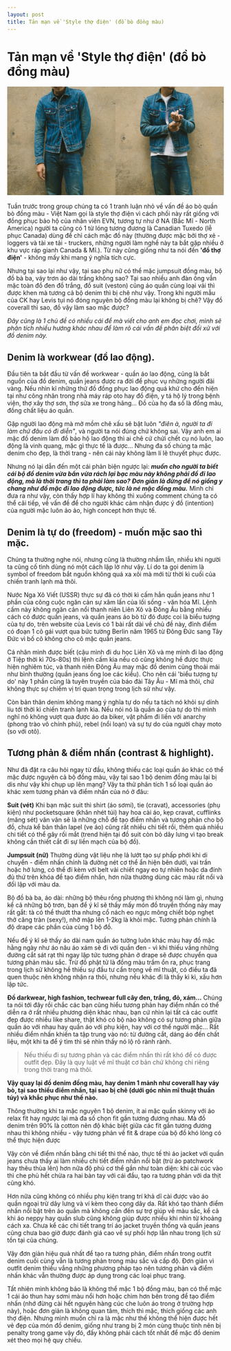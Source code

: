 ```yaml
---
layout: post
title: Tản mạn về 'Style thợ điện' (đồ bò đồng màu)
---
```


# Tản mạn về 'Style thợ điện' (đồ bò đồng màu)

![Chỉnh sửa 1 chút cho khỏi giống các anh thợ điện](https://github.com/VietnamWorkwearAndDenim/VietnamWorkwearAndDenim.github.io/blob/master/images/R6287427.jpg)

Tuần trước trong group chúng ta có 1 tranh luận nhỏ về vấn đề áo bò quần bò đồng màu - Việt Nam gọi là style thợ điện vì cách phối này rất giống với đồng phục bảo hộ của nhân viên EVN, tương tự như ở NA (Bắc Mĩ - North America) người ta cũng có 1 từ lóng tương đương là Canadian Tuxedo (lễ phục Canada) dùng để chỉ cách mặc đồ này (thường được mặc bởi thợ xẻ - loggers và tài xe tải - truckers, những người làm nghề này ta bắt gặp nhiều ở khu vực ráp gianh Canada & Mĩ.). Từ này cũng giống như ta nói đến **'đồ thợ điện'** - không mấy khi mang ý nghĩa tích cực.

Nhưng tại sao lại như vậy, tại sao phụ nữ có thể mặc jumpsuit đồng màu, bộ đồ bà ba, váy trơn áo dài trắng không sao? Tại sao nhiều anh đàn ông vẫn mặc toàn đồ đen đồ trắng, đồ suit (veston) cũng áo quần cùng loại vải thì được khen mà tương cả bộ denim thì bị chê như vậy. Trong khi người mẫu của CK hay Levis tụi nó đóng nguyên bộ đồng màu lại không bị chê? Vậy đồ coverall thì sao, đồ vậy làm sao mặc được?

*Đây cũng là 1 chủ đề có nhiều cái để mà viết cho anh em đọc chơi, mình sẽ phân tích nhiều hướng khác nhau để làm rõ cái vấn đề phân biệt đối xử với đồ denim này.*

## Denim là workwear (đồ lao động).

Đầu tiên ta bắt đầu từ vấn đề workwear - quần áo lao động, cũng là bắt nguồn của đồ denim, quần jeans được ra đời để phục vụ những người đãi vàng. Nếu nhìn kĩ những thứ đồ đồng phục lao động quá khứ cho đến hiện tại như công nhân trong nhà máy ráp oto hay đồ điện, y tá hộ lý trong bệnh viện, thợ xây thợ sơn, thợ sửa xe trong hãng... Đồ của họ đa số là đồng màu, đồng chất liệu áo quần.

Gặp người lao động mà mở mồm chê xấu sẽ bật luôn *"điên à, người ta đi làm chứ đâu có đi diễn"*, và người ta nói đúng chứ không sai. Vậy anh em ai mặc đồ denim làm đồ bảo hộ lao động thì ai chê cứ chửi chết cụ nó luôn, lao động là vinh quang, mặc gì thực tế là được... Nhưng đa số chúng ta mặc denim cho đẹp, là thời trang - nên cái này không làm lí lẽ thuyết phục được.

Nhưng nó lại dẫn đến một cái phản biện ngược lại: ***muốn cho người ta biết cái bộ đồ denim vừa bẩn vừa rách lại bạc màu này không phải đồ đi lao động, mà là thời trang thì ta phải làm sao? Đơn giản là đừng để nó giống y chang như đồ mặc đi lao động được, tức là né mặc đồng màu.*** Mình chỉ đưa ra như vậy, còn thấy hợp lí hay không thì xuống comment chúng ta có thể cãi tiếp, về vấn đề để cho người khác cảm nhận được ý đồ (intention) của người mặc luôn ảo ảo, high concept hơn thực tế.

## Denim là tự do (freedom) - muốn mặc sao thì mặc.

Chúng ta thường nghe nói, nhưng cũng là thường nhầm lẫn, nhiều khi người ta cũng cố tình dùng nó một cách lập lờ như vậy. Lí do ta gọi denim là symbol of freedom bắt nguồn không quá xa xôi mà mới từ thời kì cuối của chiến tranh lạnh mà thôi.

Nước Nga Xô Viết (USSR) thực sự đã có thời kì cấm hẳn quần jeans như 1 phần của công cuộc ngăn cản sự xâm lấn của lối sống - văn hóa Mĩ. Lệnh cấm này không ngăn cản nổi thanh niên Liên Xô và Đông Âu bằng nhiều cách có được quần jeans, và quần jeans áo bò từ đó được coi là biểu tượng của tự do, trên website của Levis có 1 bài rất dài về chủ đề này, đỉnh điểm có đoạn 1 cô gái vượt qua bức tường Berlin năm 1965 từ Đông Đức sang Tây Đức vì bố cô không cho cô mặc quần jeans.

Cá nhân mình được biết (cậu mình đi du học Liên Xô và mẹ mình đi lao động ở Tiệp thời kì 70s-80s) thì lệnh cấm kia nếu có cũng không hề được thực hiện nghiêm túc, và thanh niên Đông Âu may mặc đồ denim cũng thoải mái như bình thường (quần jeans ống loe các kiểu). Cho nên cái 'biểu tượng tự do' này 1 phần cũng là tuyên truyền của báo đài Tây Âu - Mĩ mà thôi, chứ không thực sự chiếm vị trí quan trọng trong lịch sử như vậy.

Còn bản thân denim không mang ý nghĩa tự do nếu ta tách nó khỏi sự dính líu tới thời kì chiến tranh lạnh kia. Nếu nói nó là quần áo của tự do thì mình nghĩ nó không vượt qua được áo da biker, vật phẩm đi liền với anarchy (phong trào vô chính phủ), rebel (nổi loạn) và sự tự do của người chạy moto (so với otô).

## Tương phản & điểm nhấn (contrast & highlight).

Như đã đặt ra câu hỏi ngay từ đầu, không thiếu các loại quần áo khác có thể mặc được nguyên cả bộ đồng màu, vậy tại sao 1 bộ denim đồng màu lại bị dis như vậy khi chụp up lên mạng? Vậy ta thử phân tích 1 số loại quần áo khác xem tương phản và điểm nhấn của nó ở đâu:

**Suit (vét)**
Khi bạn mặc suit thì shirt (áo sơmi), tie (cravat), accessories (phụ kiện) như pocketsquare (khăn nhét túi) hay hoa cài áo, kẹp cravat, cufflinks (măng sét) vân vân sẽ là những chỗ để tạo điểm nhấn và tương phản cho bộ đồ, chưa kể bản thân lapel (ve áo) cũng rất nhiều chi tiết rồi, thêm quá nhiều chi tiết có thể gây rối mắt (trend hiện tại đồ suit còn bỏ dây lưng vì tạo break không cần thiết cắt đi sự liền mạch của bộ đồ).

**Jumpsuit (nữ)**
Thường dùng vật liệu nhẹ lả lướt tạo sự phấp phới khi di chuyển - điểm nhấn chính là đường nét cơ thể ẩn hiện bên dưới, vai trần hoặc hở lưng, có thể đi kèm với belt vải chiết ngay eo tự nhiên hoặc da đính đủ thứ trên khóa để tạo điểm nhấn, hơn nữa thường dùng các màu rất nổi và đối lập với màu da.

Bộ đồ bà ba, áo dài: những bộ thêu rồng phượng thì không nói làm gì, nhưng kể cả những bộ trơn, bạn để ý kĩ sẽ thấy mấy món đồ truyền thống này may rất gắt: tà có thể thướt tha nhưng cổ nách eo ngực mông chiết bóp nghẹt thở căng tràn (sexy!), nhỡ mập lên 1-2kg là khỏi mặc. Tương phản chính là độ drape các phần của cùng 1 bộ đồ.

Nếu để ý kĩ sẽ thấy áo dài nam quần áo tường luôn khác màu hay đồ mặc hằng ngày như áo nâu áo xám sẽ đi với quần đen - vì khi thiếu vắng những đường cắt sát rạt thì ngay lập tức tương phản ở drape sẽ được chuyển qua tương phản màu sắc. Trừ đồ phật tử là đồng màu trầm ổn ra, phục trang trong lịch sử không hề thiếu sự đầu tư cẩn trọng về mĩ thuật, có điều ta đã quen thuộc nên không nhận ra thôi, nhưng nếu khác đi là thấy kì kì, xấu hơn lập tức.

**Đồ darkwear, high fashion, techwear full cây đen, trắng, đỏ, xám...**
Chúng ta nói tới đây rồi chắc các bạn cũng hiểu tương phản hay điểm nhấn có thể diễn ra ở rất nhiều phương diện khác nhau, bạn cứ nhìn lại tất cả các outfit đẹp được nhiều like share, thật khó có bộ nào không có sự tương phản giữa quần áo với nhau hay quần áo với phụ kiện, hay với cơ thể người mặc... Rất nhiều điểm nhấn khiến ta tập trung vào nó: từ đường cắt, dáng áo đến chất liệu, một khi ta để ý tìm thì sẽ nhìn thấy nó lộ rõ rành rành.

> Nếu thiếu đi sự tương phản và các điểm nhấn thì rất khó để có được
> outfit đẹp. Đây là quy luật về mĩ thuật cơ bản chứ không chỉ riêng
> trong thời trang mà thôi.

**Vậy quay lại đồ denim đồng màu, hay denim 1 mảnh như coverall hay váy bò, tại sao thiếu điểm nhấn, tại sao bị chê (dưới góc nhìn mĩ thuật thuần túy) và khắc phục như thế nào.**

Thông thường khi ta mặc nguyên 1 bộ denim, ít ai mặc quần skinny với áo relax fit hay ngược lại mà đa số chọn fit gần tương đương nhau. Mà đồ denim trên 90% là cotton nên độ khác biệt giữa các fit gần tương đương nhau thì không nhiều - vậy tương phản về fit & drape của bộ đồ khó lòng có thể thực hiện được

Vậy còn về điểm nhấn bằng chi tiết thì thế nào, thực tế thì áo jacket với quần jeans chưa thấy ai làm nhiều chi tiết điểm nhấn nổi bật (trừ áo patchwork hay thêu thùa lên) hơn nữa độ phủ cơ thể gần như toàn diện: khi cài cúc vào thì che phủ hết chừa ra hai bàn tay với cái đầu, tạo ra tương phản với da thịt cũng khó.

Hơn nữa cũng không có nhiều phụ kiện trang trí khả dĩ cài được vào áo quần ngoại trừ dây lưng và ví kèm theo cọng dây da. Rất khó tạo thành điểm nhấn nổi bật trên áo quần mà không cần đến sự trợ giúp về màu sắc, kể cả khi áo neppy hay quần slub cũng không giúp được nhiều khi nhìn từ khoảng cách xa. Chưa kể các chi tiết trang trí áo jacket truyền thống và quần jeans cũng chưa bao giờ được đánh giá cao về sự phối hợp lẫn nhau trong lịch sử tồn tại của chúng.

Vậy đơn giản hiệu quả nhất để tạo ra tương phản, điểm nhấn trong outfit denim cuối cùng vẫn là tương phản trong màu sắc và cấp độ. Đơn giản vì outfit denim thiếu vắng những phương pháp tạo nên tương phản và điểm nhấn khác vẫn thường được áp dụng trong các loại phục trang.

Tất nhiên mình không bảo là không thể mặc 1 bộ đồng màu, bạn có thể mặc 1 cái áo thun hay sơmi màu nổi hơn hoặc chìm hơn bên trong để tạo điểm nhấn (nhớ đừng cài hết nguyên hàng cúc che luôn áo trong ở trường hợp này), hoặc đơn giản là không quan tâm, thích thì mặc, thích giống các anh thợ điện. Nhưng mình muốn chỉ ra là mặc như thế không thể hiện được hết vẻ đẹp của món đồ denim, giống như trang bị 2 món cùng thuộc tính nên bị penalty trong game vậy đó, đấy không phải cách tốt nhất để mặc đồ denim xét theo mọi hệ quy chiếu.
